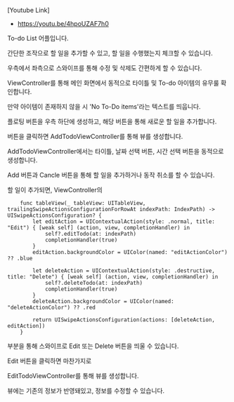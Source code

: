[Youtube Link]
- https://youtu.be/4hpoUZAF7h0

To-do List 어플입니다.

간단한 조작으로 할 일을 추가할 수 있고, 할 일을 수행했는지 체크할 수 있습니다.

우측에서 좌측으로 스와이프를 통해 수정 및 삭제도 간편하게 할 수 있습니다.

ViewController를 통해 메인 화면에서 동적으로 타이틀 및 To-do 아이템의 유무룰 확인합니다.

만약 아이템이 존재하지 않을 시 'No To-Do items'라는 텍스트를 띄웁니다.

플로팅 버튼을 우측 하단에 생성하고, 해당 버튼을 통해 새로운 할 일을 추가합니다.

버튼을 클릭하면 AddTodoViewController를 통해 뷰를 생성합니다.

AddTodoViewController에서는 타이틀, 날짜 선택 버튼, 시간 선택 버튼을 동적으로 생성합니다.

Add 버튼과 Cancle 버튼을 통해 할 일을 추가하거나 동작 취소를 할 수 있습니다.

할 일이 추가되면, ViewController의

```
    func tableView(_ tableView: UITableView, trailingSwipeActionsConfigurationForRowAt indexPath: IndexPath) -> UISwipeActionsConfiguration? {
        let editAction = UIContextualAction(style: .normal, title: "Edit") { [weak self] (action, view, completionHandler) in
            self?.editTodo(at: indexPath)
            completionHandler(true)
        }
        editAction.backgroundColor = UIColor(named: "editActionColor") ?? .blue
        
        let deleteAction = UIContextualAction(style: .destructive, title: "Delete") { [weak self] (action, view, completionHandler) in
            self?.deleteTodo(at: indexPath)
            completionHandler(true)
        }
        deleteAction.backgroundColor = UIColor(named: "deleteActionColor") ?? .red
        
        return UISwipeActionsConfiguration(actions: [deleteAction, editAction])
    }
```
부분을 통해 스와이프로 Edit 또는 Delete 버튼을 띄울 수 있습니다.

Edit 버튼을 클릭하면 마찬가지로

EditTodoViewController를 통해 뷰를 생성합니다.

뷰에는 기존의 정보가 반영돼있고, 정보를 수정할 수 있습니다.
